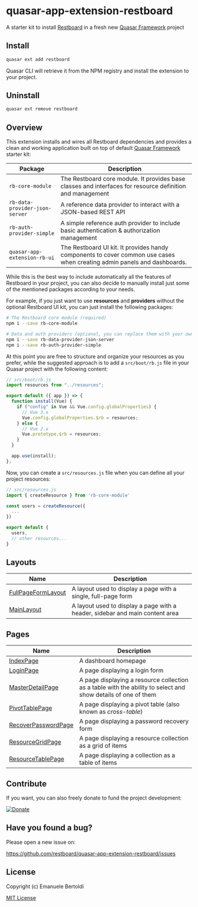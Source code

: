 # quasar-app-extension-restboard

A starter kit to install [Restboard](https://restboard.github.io/) in a fresh new [Quasar Framework](https://donate.quasar.dev) project

## Install

```bash
quasar ext add restboard
```

Quasar CLI will retrieve it from the NPM registry and install the extension to your project.

## Uninstall

```bash
quasar ext remove restboard
```

## Overview

This extension installs and wires all Restboard dependencies and provides
a clean and working application built on top of default [Quasar Framework](https://quasar.dev)
starter kit:

| Package                        | Description                                                                                                             |
| ------------------------------ | ----------------------------------------------------------------------------------------------------------------------- |
| `rb-core-module`               | The Restboard core module. It provides base classes and interfaces for resource definition and management               |
| `rb-data-provider-json-server` | A reference data provider to interact with a JSON-based REST API                                                        |
| `rb-auth-provider-simple`      | A simple reference auth provider to include basic authentication & authorization management                             |
| `quasar-app-extension-rb-ui`   | The Restboard UI kit. It provides handy components to cover common use cases when creating admin panels and dashboards. |

While this is the best way to include automatically all the features of
Restboard in your project, you can also decide to manually install just
some of the mentioned packages according to your needs.

For example, if you just want to use **resources** and **providers** without
the optional Restboard UI kit, you can just install the following packages:

```bash
# The Restboard core module (required)
npm i --save rb-core-module

# Data and auth providers (optional, you can replace them with your owns)
npm i --save rb-data-provider-json-server
npm i --save rb-auth-provider-simple
```

At this point you are free to structure and organize your resources as you
prefer, while the suggested approach is to add a `src/boot/rb.js` file in
your Quasar project with the following content:

```js
// src/boot/rb.js
import resources from "../resources";

export default ({ app }) => {
  function install(Vue) {
    if ("config" in Vue && Vue.config.globalProperties) {
      // Vue 3.x
      Vue.config.globalProperties.$rb = resources;
    } else {
      // Vue 2.x
      Vue.prototype.$rb = resources;
    }
  }

  app.use(install);
};
```

Now, you can create a `src/resources.js` file when you can define all
your project resources:

```js
// src/resources.js
import { createResource } from 'rb-core-module'

const users = createResource({
  ...
})

export default {
  users,
  // other resources...
}
```

## Layouts

| Name                                                                                                                           | Description                                                                  |
| ------------------------------------------------------------------------------------------------------------------------------ | ---------------------------------------------------------------------------- |
| [FullPageFormLayout](https://github.com/restboard/quasar-app-extension-restboard/blob/main/docs/layouts/FullPageFormLayout.md) | A layout used to display a page with a single, full-page form                |
| [MainLayout](https://github.com/restboard/quasar-app-extension-restboard/blob/main/docs/layouts/MainLayout.md)                 | A layout used to display a page with a header, sidebar and main content area |

## Pages

| Name                                                                                                                           | Description                                                                                                   |
| ------------------------------------------------------------------------------------------------------------------------------ | ------------------------------------------------------------------------------------------------------------- |
| [IndexPage](https://github.com/restboard/quasar-app-extension-restboard/blob/main/docs/pages/IndexPage.md)                     | A dashboard homepage                                                                                          |
| [LoginPage](https://github.com/restboard/quasar-app-extension-restboard/blob/main/docs/pages/LoginPage.md)                     | A page displaying a login form                                                                                |
| [MasterDetailPage](https://github.com/restboard/quasar-app-extension-restboard/blob/main/docs/pages/MasterDetailPage.md)       | A page displaying a resource collection as a table with the ability to select and show details of one of them |
| [PivotTablePage](https://github.com/restboard/quasar-app-extension-restboard/blob/main/docs/pages/PivotTablePage.md)           | A page displaying a pivot table (also known as _cross-table_)                                                 |
| [RecoverPasswordPage](https://github.com/restboard/quasar-app-extension-restboard/blob/main/docs/pages/RecoverPasswordPage.md) | A page displaying a password recovery form                                                                    |
| [ResourceGridPage](https://github.com/restboard/quasar-app-extension-restboard/blob/main/docs/pages/ResourceGridPage.md)       | A page displaying a resource collection as a grid of items                                                    |
| [ResourceTablePage](https://github.com/restboard/quasar-app-extension-restboard/blob/main/docs/pages/ResourceTablePage.md)     | A page displaying a collection as a table of items                                                            |

## Contribute

If you want, you can also freely donate to fund the project development:

[![Donate](https://www.paypalobjects.com/en_US/i/btn/btn_donate_SM.gif)](https://paypal.me/EBertoldi)

## Have you found a bug?

Please open a new issue on:

<https://github.com/restboard/quasar-app-extension-restboard/issues>

## License

Copyright (c) Emanuele Bertoldi

[MIT License](http://en.wikipedia.org/wiki/MIT_License)
